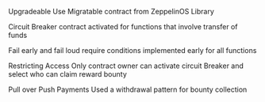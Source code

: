 Upgradeable
Use Migratable contract from ZeppelinOS Library

Circuit Breaker contract
activated for functions that involve transfer of funds

Fail early and fail loud
require conditions implemented early for all functions

Restricting Access
Only contract owner can activate circuit Breaker and select who can claim reward bounty

Pull over Push Payments
Used a withdrawal pattern for bounty collection
